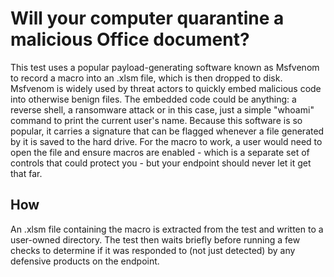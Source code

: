 # Will your computer quarantine a malicious Office document?

This test uses a popular payload-generating software known as Msfvenom to record a macro into an .xlsm file, which is then dropped to disk. 
Msfvenom is widely used by threat actors to quickly embed malicious code into otherwise benign files. The embedded code could be anything: 
a reverse shell, a ransomware attack or in this case, just a simple "whoami" command to print the current user's name. 
Because this software is so popular, it carries a signature that can be flagged whenever a file generated by it is saved to the hard drive. 
For the macro to work, a user would need to open the file and ensure macros are enabled - which is a separate set of controls that could protect you - 
but your endpoint should never let it get that far.

## How

An .xlsm file containing the macro is extracted from the test and written to a user-owned directory. The test then waits briefly before running a few checks to determine if it was responded to (not just detected) by any defensive products on the endpoint. 
